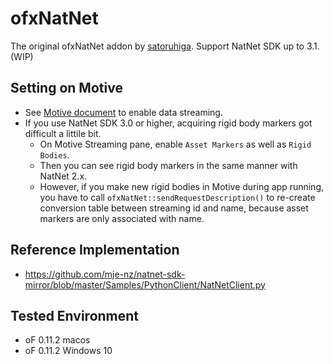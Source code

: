 # ofxNatNet

The original ofxNatNet addon by [satoruhiga](https://github.com/satoruhiga/ofxNatNet).
Support NatNet SDK up to 3.1. (WIP)

## Setting on Motive
- See [Motive document](https://v22.wiki.optitrack.com/index.php?title=Data_Streaming) to enable data streaming.
- If you use NatNet SDK 3.0 or higher, acquiring rigid body markers got difficult a littile bit.
    - On Motive Streaming pane, enable `Asset Markers` as well as `Rigid Bodies`.
    - Then you can see rigid body markers in the same manner with NatNet 2.x.
    - However, if you make new rigid bodies in Motive during app running, you have to call `ofxNatNet::sendRequestDescription()` to re-create conversion table between streaming id and name, because asset markers are only associated with name.


## Reference Implementation
- https://github.com/mje-nz/natnet-sdk-mirror/blob/master/Samples/PythonClient/NatNetClient.py

## Tested Environment
- oF 0.11.2 macos
- oF 0.11.2 Windows 10
